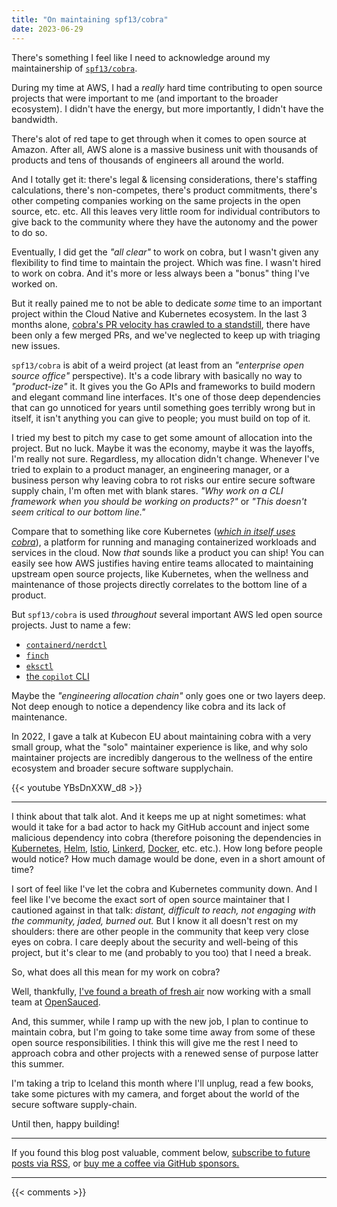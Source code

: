 ```yaml
---
title: "On maintaining spf13/cobra"
date: 2023-06-29
---
```


There's something I feel like I need to acknowledge
around my maintainership of [`spf13/cobra`](https://github.com/spf13/cobra).

During my time at AWS, I had a _really_ hard time contributing to open source
projects that were important to me (and important to the broader ecosystem).
I didn't have the energy, but more importantly, I didn't have the bandwidth.

There's alot of red tape to get through when it comes to open source at Amazon.
After all, AWS alone is a massive business unit with thousands of products
and tens of thousands of engineers all around the world.

And I totally get it: there's legal & licensing considerations,
there's staffing calculations, there's non-competes, there's product commitments, 
there's other competing companies working on the same projects in the open source, etc. etc.
All this leaves very little room for individual contributors to give back to the community
where they have the autonomy and the power to do so.

Eventually, I did get the _"all clear"_ to work on cobra, but I wasn't given any flexibility
to find time to maintain the project.
Which was fine. I wasn't hired to work on cobra. And it's more or less always been
a "bonus" thing I've worked on.

But it really pained me to not be able to dedicate _some_ time to an important project
within the Cloud Native and Kubernetes ecosystem.
In the last 3 months alone, [cobra's PR velocity has crawled to a standstill](https://insights.opensauced.pizza/pages/jpmcb/363/dashboard), 
there have been only a few merged PRs,
and we've neglected to keep up with triaging new issues.

`spf13/cobra` is abit of a weird project (at least from an _"enterprise open source office"_ perspective).
It's a code library with basically no way to _"product-ize"_ it.
It gives you the Go APIs and frameworks to build modern and elegant command line interfaces.
It's one of those deep dependencies that can go unnoticed for years until something goes terribly wrong
but in itself, it isn't anything you can give to people; you must build on top of it.

I tried my best to pitch my case to get some amount of allocation into the project.
But no luck. Maybe it was the economy, maybe it was the layoffs, I'm really not sure.
Regardless, my allocation didn't change.
Whenever I've tried to explain to a product manager, an engineering manager, or a business person
why leaving cobra to rot risks our entire secure software supply chain,
I'm often met with blank stares.
_"Why work on a CLI framework when you should be working on products?"_
or
_"This doesn't seem critical to our bottom line."_

Compare that to something like core Kubernetes ([_which in itself uses cobra_](https://github.com/kubernetes/kubernetes/blob/c78204dc06d5b0bc02fc2f6bb7dbf98552180d26/go.mod#L62)),
a platform for running and managing containerized workloads and services in the cloud.
Now _that_ sounds like a product you can ship!
You can easily see how AWS justifies having entire teams allocated to maintaining upstream open source projects, like Kubernetes,
when the wellness and maintenance of those projects directly correlates to the bottom line of a product.

But `spf13/cobra` is used _throughout_ several important AWS led open source projects.
Just to name a few:

- [`containerd/nerdctl`](https://github.com/containerd/nerdctl/blob/29fd529c8a684be58c67c052b4842221542212a7/go.mod#L48)
- [`finch`](https://github.com/runfinch/finch/blob/f7e091670fb2ac5377423e72f98aa8be33aa41c8/go.mod#L18)
- [`eksctl`](https://github.com/weaveworks/eksctl/blob/dce1ef8f39223db7ab45419eac0c9b1fdaea7a44/go.mod#L61)
- [the `copilot` CLI](https://github.com/aws/copilot-cli/blob/5b6f75d457bff8d13563fb6034c5d3b9ce157e39/go.mod#L22)

Maybe the _"engineering allocation chain"_ only goes one or two layers deep.
Not deep enough to notice a dependency like cobra and its lack of maintenance.

In 2022, I gave a talk at Kubecon EU about maintaining cobra with a very small group,
what the "solo" maintainer experience is like, and why solo maintainer projects are incredibly dangerous
to the wellness of the entire ecosystem and broader secure software supplychain.

{{< youtube YBsDnXXW_d8 >}}

---

I think about that talk alot.
And it keeps me up at night sometimes:
what would it take for a bad actor to hack my GitHub account and inject some
malicious dependency into cobra (therefore poisoning the dependencies in
[Kubernetes](https://johncodes.com/posts/2023/06-13-goodbye-aws/), 
[Helm](https://github.com/helm/helm/blob/03911aeab78290394e589cf7705d3fd542a236c9/go.mod#L32), 
[Istio](https://github.com/istio/istio/blob/36e6875994e53ddb28e86d6a5f13b56ca15a41d3/go.mod#L75),
[Linkerd](https://github.com/linkerd/linkerd2/blob/18755e45cc590c590eedcfa3d30ade09c8b8e7e1/go.mod#L35),
[Docker](https://github.com/docker/cli/blob/d2b376da9256df7d1d0c1fc310db621bd18dc21b/vendor.mod#L35), etc. etc.).
How long before people would notice?
How much damage would be done, even in a short amount of time?

I sort of feel like I've let the cobra and Kubernetes community down.
And I feel like I've become the exact sort of open source maintainer that I cautioned against in that talk:
_distant, difficult to reach, not engaging with the community, jaded, burned out._
But I know it all doesn't rest on my shoulders: there are other people
in the community that keep very close eyes on cobra.
I care deeply about the security and well-being of this project,
but it's clear to me (and probably to you too) that I need a break.

So, what does all this mean for my work on cobra?

Well, thankfully, [I've found a breath of fresh air](https://johncodes.com/posts/2023/06-13-goodbye-aws/)
now working with a small team at [OpenSauced](https://opensauced.pizza/).

And, this summer, while I ramp up with the new job,
I plan to continue to maintain cobra,
but I'm going to take some time away from some of these open source responsibilities.
I think this will give me the rest I need to approach cobra and other projects
with a renewed sense of purpose latter this summer.

I'm taking a trip to Iceland this month where I'll unplug,
read a few books, take some pictures with my camera,
and forget about the world of the secure software supply-chain.

Until then, happy building!

---

If you found this blog post valuable, comment below,
[subscribe to future posts via RSS](https://johncodes.com/index.xml),
or [buy me a coffee via GitHub sponsors.](https://github.com/sponsors/jpmcb)

---

{{< comments >}}

